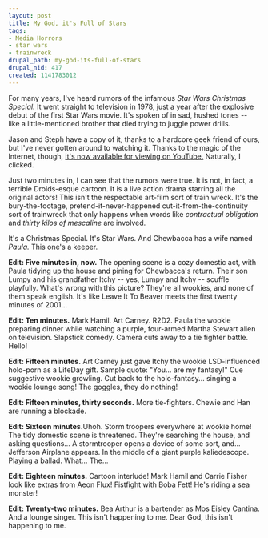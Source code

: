 ```yaml
--- 
layout: post
title: My God, it's Full of Stars
tags: 
- Media Horrors
- star wars
- trainwreck
drupal_path: my-god-its-full-of-stars
drupal_nid: 417
created: 1141783012
---
```

For many years, I've heard rumors of the infamous <i>Star Wars Christmas Special.</i> It went straight to television in 1978, just a year after the explosive debut of the first Star Wars movie. It's spoken of in sad, hushed tones -- like a little-mentioned brother that died trying to juggle power drills.



Jason and Steph have a copy of it, thanks to a hardcore geek friend of ours, but I've never gotten around to watching it. Thanks to the magic of the Internet, though, <a href="http://www.pistolwimp.com/media/42214/">it's now available for viewing on YouTube.</a> Naturally, I clicked.



Just two minutes in, I can see that the rumors were true. It is not, in fact, a terrible Droids-esque cartoon. It is a live action drama starring all the original actors! This isn't the respectable art-film sort of train wreck. It's the bury-the-footage, pretend-it-never-happened cut-it-from-the-continuity sort of trainwreck that only happens when words like <i>contractual obligation</i> and <i>thirty kilos of mescaline</i> are involved.



It's a Christmas Special. It's Star Wars. And Chewbacca has a wife named <i>Paula.</i> This one's a keeper.



<b>Edit: Five minutes in, now.</b> The opening scene is a cozy domestic act, with Paula tidying up the house and pining for Chewbacca's return. Their son Lumpy and his grandfather Itchy -- yes, Lumpy and Itchy -- scuffle playfully. What's wrong with this picture? They're all wookies, and none of them speak english. It's like Leave It To Beaver meets the first twenty minutes of 2001...



<b>Edit: Ten minutes.</b> Mark Hamil. Art Carney. R2D2. Paula the wookie preparing dinner while watching a purple, four-armed Martha Stewart alien on television. Slapstick comedy. Camera cuts away to a tie fighter battle. Hello!



<b>Edit: Fifteen minutes.</b> Art Carney just gave Itchy the wookie LSD-influenced holo-porn as a LifeDay gift. Sample quote: "You... are my fantasy!" Cue suggestive wookie growling. Cut back to the holo-fantasy... singing a wookie lounge song! The goggles, they do nothing!



<b>Edit: Fifteen minutes, thirty seconds.</b> More tie-fighters. Chewie and Han are running a blockade.



<b>Edit: Sixteen minutes.</b>Uhoh. Storm troopers everywhere at wookie home! The tidy domestic scene is threatened. They're searching the house, and asking questions... A stormtrooper opens a device of some sort, and... Jefferson Airplane appears. In the middle of a giant purple kaliedescope. Playing a ballad. What... The...



<b>Edit: Eighteen minutes.</b> Cartoon interlude! Mark Hamil and Carrie Fisher look like extras from Aeon Flux! Fistfight with Boba Fett! He's riding a sea monster!



<b>Edit: Twenty-two minutes.</b> Bea Arthur is a bartender as Mos Eisley Cantina. And a lounge singer. This isn't happening to me. Dear God, this isn't happening to me.
